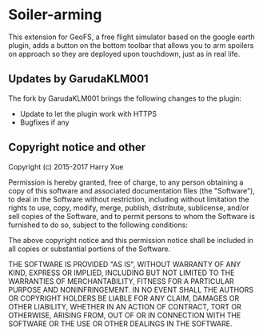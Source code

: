 # Soiler-arming
This extension for GeoFS, a free flight simulator based on the google earth plugin, adds a button on the bottom toolbar that allows you to arm spoilers on approach so they are deployed upon touchdown, just as in real life.

## Updates by GarudaKLM001
The fork by GarudaKLM001 brings the following changes to the plugin:

* Update to let the plugin work with HTTPS
* Bugfixes if any

## Copyright notice and other

Copyright (c) 2015-2017 Harry Xue

Permission is hereby granted, free of charge, to any person obtaining a copy
of this software and associated documentation files (the "Software"), to deal
in the Software without restriction, including without limitation the rights
to use, copy, modify, merge, publish, distribute, sublicense, and/or sell
copies of the Software, and to permit persons to whom the Software is
furnished to do so, subject to the following conditions:

The above copyright notice and this permission notice shall be included in all
copies or substantial portions of the Software.

THE SOFTWARE IS PROVIDED "AS IS", WITHOUT WARRANTY OF ANY KIND, EXPRESS OR
IMPLIED, INCLUDING BUT NOT LIMITED TO THE WARRANTIES OF MERCHANTABILITY,
FITNESS FOR A PARTICULAR PURPOSE AND NONINFRINGEMENT. IN NO EVENT SHALL THE
AUTHORS OR COPYRIGHT HOLDERS BE LIABLE FOR ANY CLAIM, DAMAGES OR OTHER
LIABILITY, WHETHER IN AN ACTION OF CONTRACT, TORT OR OTHERWISE, ARISING FROM,
OUT OF OR IN CONNECTION WITH THE SOFTWARE OR THE USE OR OTHER DEALINGS IN THE
SOFTWARE.
